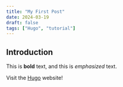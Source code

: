```yaml
---
title: "My First Post"
date: 2024-03-19
draft: false
tags: ["Hugo", "tutorial"]
---
```


## Introduction

This is **bold** text, and this is *emphasized* text.

Visit the [Hugo](https://gohugo.io) website!